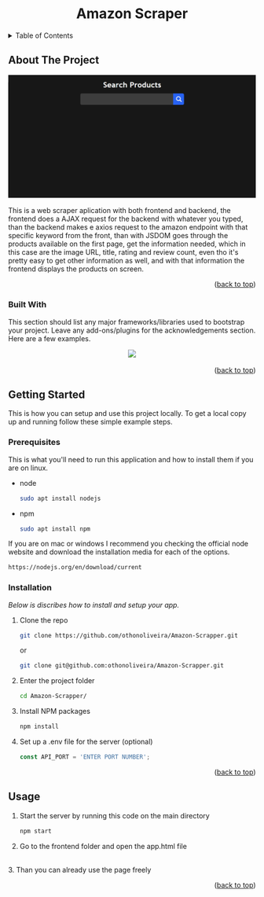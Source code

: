 <a name="readme-top"></a>
<!-- PROJECT LOGO -->
<div align="center">
  <h1 align="center">Amazon Scraper</h1>
</div>

<!-- TABLE OF CONTENTS -->
<details>
  <summary>Table of Contents</summary>
  <ol>
    <li>
      <a href="#about-the-project">About The Project</a>
      <ul>
        <li><a href="#built-with">Built With</a></li>
      </ul>
    </li>
    <li>
      <a href="#getting-started">Getting Started</a>
      <ul>
        <li><a href="#prerequisites">Prerequisites</a></li>
        <li><a href="#installation">Installation</a></li>
      </ul>
    </li>
    <li><a href="#usage">Usage</a></li>
    <li><a href="#roadmap">Roadmap</a></li>
    <li><a href="#contributing">Contributing</a></li>
    <li><a href="#license">License</a></li>
    <li><a href="#contact">Contact</a></li>
    <li><a href="#acknowledgments">Acknowledgments</a></li>
  </ol>
</details>



<!-- ABOUT THE PROJECT -->
## About The Project

<img  src="./images/app-page-image.png" />

This is a web scraper aplication with both frontend and backend, the frontend does a AJAX request for the backend with whatever you typed, than the backend makes e axios request to the amazon endpoint with that specific keyword from the front, than with JSDOM goes through the products available on the first page, get the information needed, which in this case are the image URL, title, rating and review count, even tho it's pretty easy to get other information as well, and with that information the frontend displays the products on screen.

<p align="right">(<a href="#readme-top">back to top</a>)</p>

### Built With

This section should list any major frameworks/libraries used to bootstrap your project. Leave any add-ons/plugins for the acknowledgements section. Here are a few examples.
<p align="center">
  <img  src="https://skillicons.dev/icons?i=nodejs,javascript,css,express,html" /><br>
</p>

<p align="right">(<a href="#readme-top">back to top</a>)</p>



<!-- GETTING STARTED -->
## Getting Started

This is how you can setup and use this project locally.
To get a local copy up and running follow these simple example steps.

### Prerequisites

This is what you'll need to run this application and how to install them if you are on linux.
* node
  ```sh
  sudo apt install nodejs
  ```

* npm
  ```sh
  sudo apt install npm
  ```

If you are on mac or windows I recommend you checking the official node website and download the installation media for each of the options.

  ```sh
  https://nodejs.org/en/download/current
  ```


### Installation

_Below is discribes how to install and setup your app._

1. Clone the repo
   ```sh
   git clone https://github.com/othonoliveira/Amazon-Scrapper.git
   ```
   or 
   ```sh
   git clone git@github.com:othonoliveira/Amazon-Scrapper.git
   ```

2. Enter the project folder
   ```sh
   cd Amazon-Scrapper/
   ```

3. Install NPM packages
   ```sh
   npm install
   ```
4. Set up a .env file for the server (optional)
   ```js
   const API_PORT = 'ENTER PORT NUMBER';
   ```

<p align="right">(<a href="#readme-top">back to top</a>)</p>



<!-- USAGE EXAMPLES -->
## Usage

1. Start the server by running this code on the main directory
   ```sh
   npm start
   ```

2. Go to the frontend folder and open the app.html file
<br>
3. Than you can already use the page freely

<p align="right">(<a href="#readme-top">back to top</a>)</p>

